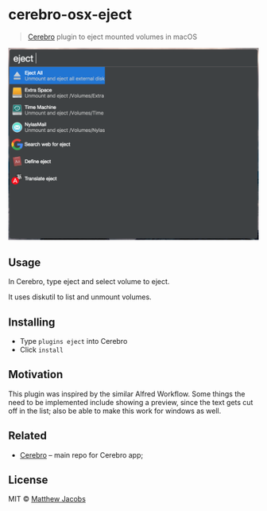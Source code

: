 # cerebro-osx-eject

> [Cerebro](https://cerebroapp.com) plugin to eject mounted volumes in macOS

![](screenshot.png)

## Usage

In Cerebro, type eject and select volume to eject.

It uses diskutil to list and unmount volumes.

## Installing

* Type `plugins eject` into Cerebro
* Click `install`

## Motivation

This plugin was inspired by the similar Alfred Workflow.
Some things the need to be implemented include showing a preview, since the text gets cut off in the list; also be able to make this work for windows as well.

## Related

- [Cerebro](http://github.com/KELiON/cerebro) – main repo for Cerebro app;

## License

MIT © [Matthew Jacobs](https://www.mattjdev.com)
